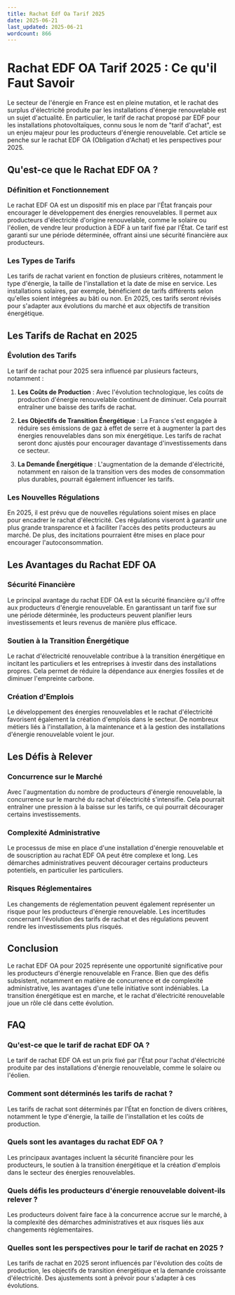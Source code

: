```yaml
---
title: Rachat Edf Oa Tarif 2025
date: 2025-06-21
last_updated: 2025-06-21
wordcount: 866
---
```


# Rachat EDF OA Tarif 2025 : Ce qu'il Faut Savoir

Le secteur de l'énergie en France est en pleine mutation, et le rachat des surplus d'électricité produite par les installations d'énergie renouvelable est un sujet d'actualité. En particulier, le tarif de rachat proposé par EDF pour les installations photovoltaïques, connu sous le nom de "tarif d'achat", est un enjeu majeur pour les producteurs d'énergie renouvelable. Cet article se penche sur le rachat EDF OA (Obligation d'Achat) et les perspectives pour 2025.

## Qu'est-ce que le Rachat EDF OA ?

### Définition et Fonctionnement

Le rachat EDF OA est un dispositif mis en place par l'État français pour encourager le développement des énergies renouvelables. Il permet aux producteurs d'électricité d'origine renouvelable, comme le solaire ou l'éolien, de vendre leur production à EDF à un tarif fixé par l'État. Ce tarif est garanti sur une période déterminée, offrant ainsi une sécurité financière aux producteurs.

### Les Types de Tarifs

Les tarifs de rachat varient en fonction de plusieurs critères, notamment le type d'énergie, la taille de l'installation et la date de mise en service. Les installations solaires, par exemple, bénéficient de tarifs différents selon qu'elles soient intégrées au bâti ou non. En 2025, ces tarifs seront révisés pour s'adapter aux évolutions du marché et aux objectifs de transition énergétique.

## Les Tarifs de Rachat en 2025

### Évolution des Tarifs

Le tarif de rachat pour 2025 sera influencé par plusieurs facteurs, notamment :

1. **Les Coûts de Production** : Avec l'évolution technologique, les coûts de production d'énergie renouvelable continuent de diminuer. Cela pourrait entraîner une baisse des tarifs de rachat.
   
2. **Les Objectifs de Transition Énergétique** : La France s'est engagée à réduire ses émissions de gaz à effet de serre et à augmenter la part des énergies renouvelables dans son mix énergétique. Les tarifs de rachat seront donc ajustés pour encourager davantage d'investissements dans ce secteur.

3. **La Demande Énergétique** : L'augmentation de la demande d'électricité, notamment en raison de la transition vers des modes de consommation plus durables, pourrait également influencer les tarifs.

### Les Nouvelles Régulations

En 2025, il est prévu que de nouvelles régulations soient mises en place pour encadrer le rachat d'électricité. Ces régulations viseront à garantir une plus grande transparence et à faciliter l'accès des petits producteurs au marché. De plus, des incitations pourraient être mises en place pour encourager l'autoconsommation.

## Les Avantages du Rachat EDF OA

### Sécurité Financière

Le principal avantage du rachat EDF OA est la sécurité financière qu'il offre aux producteurs d'énergie renouvelable. En garantissant un tarif fixe sur une période déterminée, les producteurs peuvent planifier leurs investissements et leurs revenus de manière plus efficace.

### Soutien à la Transition Énergétique

Le rachat d'électricité renouvelable contribue à la transition énergétique en incitant les particuliers et les entreprises à investir dans des installations propres. Cela permet de réduire la dépendance aux énergies fossiles et de diminuer l'empreinte carbone.

### Création d'Emplois

Le développement des énergies renouvelables et le rachat d'électricité favorisent également la création d'emplois dans le secteur. De nombreux métiers liés à l'installation, à la maintenance et à la gestion des installations d'énergie renouvelable voient le jour.

## Les Défis à Relever

### Concurrence sur le Marché

Avec l'augmentation du nombre de producteurs d'énergie renouvelable, la concurrence sur le marché du rachat d'électricité s'intensifie. Cela pourrait entraîner une pression à la baisse sur les tarifs, ce qui pourrait décourager certains investissements.

### Complexité Administrative

Le processus de mise en place d'une installation d'énergie renouvelable et de souscription au rachat EDF OA peut être complexe et long. Les démarches administratives peuvent décourager certains producteurs potentiels, en particulier les particuliers.

### Risques Réglementaires

Les changements de réglementation peuvent également représenter un risque pour les producteurs d'énergie renouvelable. Les incertitudes concernant l'évolution des tarifs de rachat et des régulations peuvent rendre les investissements plus risqués.

## Conclusion

Le rachat EDF OA pour 2025 représente une opportunité significative pour les producteurs d'énergie renouvelable en France. Bien que des défis subsistent, notamment en matière de concurrence et de complexité administrative, les avantages d'une telle initiative sont indéniables. La transition énergétique est en marche, et le rachat d'électricité renouvelable joue un rôle clé dans cette évolution.

## FAQ

### Qu'est-ce que le tarif de rachat EDF OA ?

Le tarif de rachat EDF OA est un prix fixé par l'État pour l'achat d'électricité produite par des installations d'énergie renouvelable, comme le solaire ou l'éolien.

### Comment sont déterminés les tarifs de rachat ?

Les tarifs de rachat sont déterminés par l'État en fonction de divers critères, notamment le type d'énergie, la taille de l'installation et les coûts de production.

### Quels sont les avantages du rachat EDF OA ?

Les principaux avantages incluent la sécurité financière pour les producteurs, le soutien à la transition énergétique et la création d'emplois dans le secteur des énergies renouvelables.

### Quels défis les producteurs d'énergie renouvelable doivent-ils relever ?

Les producteurs doivent faire face à la concurrence accrue sur le marché, à la complexité des démarches administratives et aux risques liés aux changements réglementaires.

### Quelles sont les perspectives pour le tarif de rachat en 2025 ?

Les tarifs de rachat en 2025 seront influencés par l'évolution des coûts de production, les objectifs de transition énergétique et la demande croissante d'électricité. Des ajustements sont à prévoir pour s'adapter à ces évolutions.